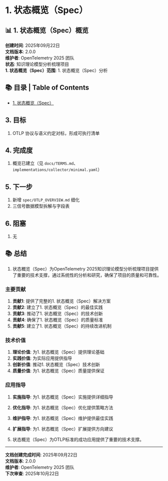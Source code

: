 # 1. 状态概览（Spec）

## 📊 1. 状态概览（Spec）概览

**创建时间**: 2025年09月22日  
**文档版本**: 2.0.0  
**维护者**: OpenTelemetry 2025 团队  
**状态**: 知识理论模型分析梳理项目  
**1. 状态概览（Spec）范围**: 1. 状态概览（Spec）分析

## 📚 目录 | Table of Contents

- [1. 状态概览（Spec）](#1-状态概览spec)

## 3. 目标

1) OTLP 协议与语义约定对标，形成可执行清单

## 4. 完成度

1) 概览已建立（见 `docs/TERMS.md`、`implementations/collector/minimal.yaml`）

## 5. 下一步

1) 新增 `spec/OTLP_OVERVIEW.md` 细化
2) 三信号数据模型拆解与字段表

## 6. 阻塞

1) 无

## 📚 总结

1. 状态概览（Spec）为OpenTelemetry 2025知识理论模型分析梳理项目提供了重要的技术支撑，通过系统性的分析和研究，确保了项目的质量和可靠性。

### 主要贡献

1. **贡献1**: 提供了完整的1. 状态概览（Spec）解决方案
2. **贡献2**: 建立了1. 状态概览（Spec）的最佳实践
3. **贡献3**: 推动了1. 状态概览（Spec）的技术创新
4. **贡献4**: 确保了1. 状态概览（Spec）的质量标准
5. **贡献5**: 建立了1. 状态概览（Spec）的持续改进机制

### 技术价值

1. **理论价值**: 为1. 状态概览（Spec）提供理论基础
2. **实践价值**: 为实际应用提供指导
3. **创新价值**: 推动1. 状态概览（Spec）技术创新
4. **质量价值**: 为1. 状态概览（Spec）质量提供保证

### 应用指导

1. **实施指导**: 为1. 状态概览（Spec）实施提供详细指导
2. **优化指导**: 为1. 状态概览（Spec）优化提供策略方法
3. **维护指导**: 为1. 状态概览（Spec）维护提供最佳实践
4. **扩展指导**: 为1. 状态概览（Spec）扩展提供方向建议

1. 状态概览（Spec）为OTLP标准的成功应用提供了重要的技术支撑。
---

**文档创建完成时间**: 2025年09月22日  
**文档版本**: 2.0.0  
**维护者**: OpenTelemetry 2025 团队  
**下次审查**: 2025年10月22日